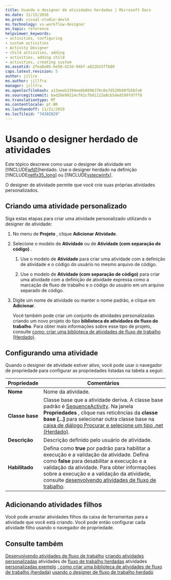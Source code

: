 ```yaml
---
title: Usando o designer de atividades herdadas | Microsoft Docs
ms.date: 11/15/2016
ms.prod: visual-studio-dev14
ms.technology: vs-workflow-designer
ms.topic: reference
helpviewer_keywords:
- activities, configuring
- custom activities
- Activity Designer
- child activities, adding
- activities, adding child
- activities, creating custom
ms.assetid: 2fea8a05-6e58-423d-94bf-a822b15ffb80
caps.latest.revision: 5
author: jillre
ms.author: jillfra
manager: jillfra
ms.openlocfilehash: a13aeeb3394ee6b8896376c0e7d520b90fb56fa6
ms.sourcegitcommit: bad28e99214cf62cfbd1222e8cb5ded1997d7ff0
ms.translationtype: MT
ms.contentlocale: pt-BR
ms.lasthandoff: 11/21/2019
ms.locfileid: "74302829"
---
```

# <a name="using-the-legacy-activity-designer"></a>Usando o designer herdado de atividades
Este tópico descreve como usar o designer de atividade em [!INCLUDE[wfd1](../includes/wfd1-md.md)]herdado. Use o designer herdado na definição [!INCLUDE[netfx35_long](../includes/netfx35-long-md.md)] ou [!INCLUDE[vstecwinfx](../includes/vstecwinfx-md.md)].

 O designer de atividade permite que você crie suas próprias atividades personalizados.

## <a name="creating-a-custom-activity"></a>Criando uma atividade personalizado
 Siga estas etapas para criar uma atividade personalizado utilizando o designer de atividade:

1. No menu de **Projeto** , clique **Adicionar Atividade**.

2. Selecione o modelo de **Atividade** ou de **Atividade (com separação de código)** .

   1. Use o modelo de **Atividade** para criar uma atividade com a definição de atividade e o código do usuário no mesmo arquivo de código.

   2. Use o modelo de **Atividade (com separação de código)** para criar uma atividade com a definição de atividade expressa como a marcação de fluxo de trabalho e o código do usuário em um arquivo separado de código.

3. Digite um nome de atividade ou manter o nome padrão, e clique em **Adicionar**.

   Você também pode criar um conjunto de atividades personalizadas criando um novo projeto do tipo **biblioteca de atividades de fluxo de trabalho**. Para obter mais informações sobre esse tipo de projeto, consulte [como: criar uma biblioteca de atividades de fluxo de trabalho (Herdado)](../workflow-designer/how-to-create-a-workflow-activity-library-legacy.md).

## <a name="configuring-an-activity"></a>Configurando uma atividade
 Quando o designer de atividade estiver ativo, você pode usar o navegador de propriedade para configurar as propriedades listadas na tabela a seguir.

|Propriedade|Comentários|
|--------------|--------------|
|**Nome**|Nome da atividade.|
|**Classe base**|Classe base que a atividade deriva. A classe base padrão é [SequenceActivity](https://go.microsoft.com/fwlink?LinkID=65020). Na janela **Propriedades** , clique nas reticências da **classe base** **[...]** para selecionar outra classe base na [caixa de diálogo Procurar e selecione um tipo .net (Herdado)](../workflow-designer/browse-and-select-a-dotnet-type-dialog-box-legacy.md).|
|**Descrição**|Descrição definido pelo usuário de atividade.|
|**Habilitado**|Defina como **true** por padrão para habilitar a execução e a validação da atividade. Defina como **false** para desabilitar a execução e a validação da atividade. Para obter informações sobre a execução e a validação da atividade, consulte [desenvolvendo atividades de fluxo de trabalho](https://go.microsoft.com/fwlink?LinkID=65024).|

## <a name="adding-child-activities"></a>Adicionando atividades filhos
 Você pode arrastar atividades filhos da caixa de ferramentas para a atividade que você está criando. Você pode então configurar cada atividade filho usando o navegador de propriedade.

## <a name="see-also"></a>Consulte também
 [Desenvolvendo atividades de fluxo de trabalho](https://go.microsoft.com/fwlink?LinkID=65024) [criando atividades personalizadas](https://go.microsoft.com/fwlink?LinkID=65021) atividades de [fluxo de trabalho herdadas](../workflow-designer/legacy-workflow-activities.md) atividades [personalizadas exemplo](https://go.microsoft.com/fwlink?LinkID=65022) [: como criar uma biblioteca de atividades de fluxo de trabalho (herdada)](../workflow-designer/how-to-create-a-workflow-activity-library-legacy.md) [usando o designer de fluxo de trabalho herdado](../workflow-designer/using-the-legacy-workflow-designer.md)